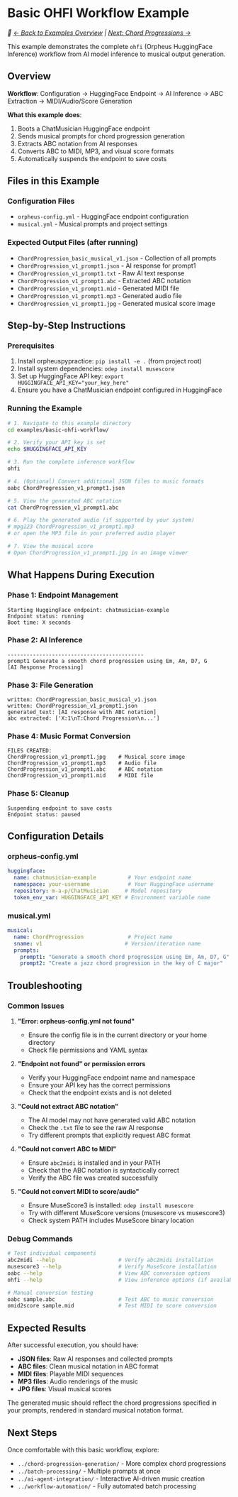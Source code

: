 # Basic OHFI Workflow Example

*🎵 [← Back to Examples Overview](../README.md) | [Next: Chord Progressions →](../chord-progression-generation/README.md)*

This example demonstrates the complete `ohfi` (Orpheus HuggingFace Inference) workflow from AI model inference to musical output generation.

## Overview

**Workflow**: Configuration → HuggingFace Endpoint → AI Inference → ABC Extraction → MIDI/Audio/Score Generation

**What this example does**:
1. Boots a ChatMusician HuggingFace endpoint
2. Sends musical prompts for chord progression generation
3. Extracts ABC notation from AI responses
4. Converts ABC to MIDI, MP3, and visual score formats
5. Automatically suspends the endpoint to save costs

## Files in this Example

### Configuration Files
- `orpheus-config.yml` - HuggingFace endpoint configuration
- `musical.yml` - Musical prompts and project settings

### Expected Output Files (after running)
- `ChordProgression_basic_musical_v1.json` - Collection of all prompts
- `ChordProgression_v1_prompt1.json` - AI response for prompt1
- `ChordProgression_v1_prompt1.txt` - Raw AI text response
- `ChordProgression_v1_prompt1.abc` - Extracted ABC notation
- `ChordProgression_v1_prompt1.mid` - Generated MIDI file
- `ChordProgression_v1_prompt1.mp3` - Generated audio file
- `ChordProgression_v1_prompt1.jpg` - Generated musical score image

## Step-by-Step Instructions

### Prerequisites
1. Install orpheuspypractice: `pip install -e .` (from project root)
2. Install system dependencies: `odep install musescore`
3. Set up HuggingFace API key: `export HUGGINGFACE_API_KEY="your_key_here"`
4. Ensure you have a ChatMusician endpoint configured in HuggingFace

### Running the Example

```bash
# 1. Navigate to this example directory
cd examples/basic-ohfi-workflow/

# 2. Verify your API key is set
echo $HUGGINGFACE_API_KEY

# 3. Run the complete inference workflow
ohfi

# 4. (Optional) Convert additional JSON files to music formats
oabc ChordProgression_v1_prompt1.json

# 5. View the generated ABC notation
cat ChordProgression_v1_prompt1.abc

# 6. Play the generated audio (if supported by your system)
# mpg123 ChordProgression_v1_prompt1.mp3
# or open the MP3 file in your preferred audio player

# 7. View the musical score
# Open ChordProgression_v1_prompt1.jpg in an image viewer
```

## What Happens During Execution

### Phase 1: Endpoint Management
```
Starting HuggingFace endpoint: chatmusician-example
Endpoint status: running
Boot time: X seconds
```

### Phase 2: AI Inference
```
-------------------------------------------
prompt1 Generate a smooth chord progression using Em, Am, D7, G
[AI Response Processing]
```

### Phase 3: File Generation
```
written: ChordProgression_basic_musical_v1.json
written: ChordProgression_v1_prompt1.json
generated_text: [AI response with ABC notation]
abc extracted: ['X:1\nT:Chord Progression\n...']
```

### Phase 4: Music Format Conversion
```
FILES CREATED:
ChordProgression_v1_prompt1.jpg    # Musical score image
ChordProgression_v1_prompt1.mp3    # Audio file
ChordProgression_v1_prompt1.abc    # ABC notation
ChordProgression_v1_prompt1.mid    # MIDI file
```

### Phase 5: Cleanup
```
Suspending endpoint to save costs
Endpoint status: paused
```

## Configuration Details

### orpheus-config.yml
```yaml
huggingface:
  name: chatmusician-example          # Your endpoint name
  namespace: your-username            # Your HuggingFace username
  repository: m-a-p/ChatMusician     # Model repository
  token_env_var: HUGGINGFACE_API_KEY # Environment variable name
```

### musical.yml
```yaml
musical:
  name: ChordProgression              # Project name
  sname: v1                          # Version/iteration name
  prompts:
    prompt1: "Generate a smooth chord progression using Em, Am, D7, G"
    prompt2: "Create a jazz chord progression in the key of C major"
```

## Troubleshooting

### Common Issues

1. **"Error: orpheus-config.yml not found"**
   - Ensure the config file is in the current directory or your home directory
   - Check file permissions and YAML syntax

2. **"Endpoint not found" or permission errors**
   - Verify your HuggingFace endpoint name and namespace
   - Ensure your API key has the correct permissions
   - Check that the endpoint exists and is not deleted

3. **"Could not extract ABC notation"**
   - The AI model may not have generated valid ABC notation
   - Check the `.txt` file to see the raw AI response
   - Try different prompts that explicitly request ABC format

4. **"Could not convert ABC to MIDI"**
   - Ensure `abc2midi` is installed and in your PATH
   - Check that the ABC notation is syntactically correct
   - Verify the ABC file was created successfully

5. **"Could not convert MIDI to score/audio"**
   - Ensure MuseScore3 is installed: `odep install musescore`
   - Try with different MuseScore versions (musescore vs musescore3)
   - Check system PATH includes MuseScore binary location

### Debug Commands
```bash
# Test individual components
abc2midi --help                    # Verify abc2midi installation
musescore3 --help                  # Verify MuseScore installation
oabc --help                        # View ABC conversion options
ohfi --help                        # View inference options (if available)

# Manual conversion testing
oabc sample.abc                    # Test ABC to music conversion
omid2score sample.mid              # Test MIDI to score conversion
```

## Expected Results

After successful execution, you should have:
- **JSON files**: Raw AI responses and collected prompts
- **ABC files**: Clean musical notation in ABC format
- **MIDI files**: Playable MIDI sequences
- **MP3 files**: Audio renderings of the music
- **JPG files**: Visual musical scores

The generated music should reflect the chord progressions specified in your prompts, rendered in standard musical notation format.

## Next Steps

Once comfortable with this basic workflow, explore:
- `../chord-progression-generation/` - More complex chord progressions
- `../batch-processing/` - Multiple prompts at once
- `../ai-agent-integration/` - Interactive AI-driven music creation
- `../workflow-automation/` - Fully automated batch processing